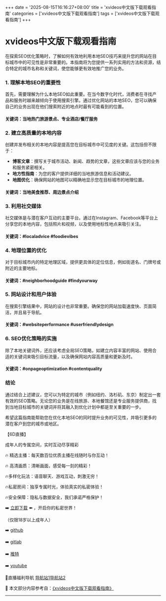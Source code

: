 +++
date = '2025-08-15T16:16:27+08:00'
title = 'xvideos中文版下载观看指南'
categories = ['xvideos中文版下载观看指南']
tags = ['xvideos中文版下载观看指南']
+++

# xvideos中文版下载观看指南

在探索SEO优化策略时，了解如何有效地利用本地SEO技巧来提升您的网站在目标城市中的可见性是非常重要的。本指南将为您提供一系列实用的方法和资源，结合特定的城市名称和关键词，使您能够更有效地推广您的业务。

### 1. 理解本地SEO的重要性
首先，需要理解为什么本地SEO如此重要。在当今数字化时代，消费者在寻找产品和服务时越来越倾向于使用搜索引擎。通过优化网站的本地SEO，您可以确保自己的业务出现在他们搜索附近的地点时最有可能看到的位置。

#### 关键词：当地热门旅游景点、专业酒店/餐厅服务

### 2. 建立高质量的本地内容
创建并发布相关的本地内容是提高您在目标城市中可见度的关键。这包括但不限于：
- **博客文章**：撰写关于城市活动、新闻、趋势的文章，这些文章应该与您的业务和服务紧密相关。
- **地方性指南**：为您的客户提供详细的当地旅游信息和活动建议。
- **地图优化**：确保网站的地图可以精确地显示您在目标城市的地理位置。

#### 关键词：当地美食推荐、周边景点介绍

### 3. 利用社交媒体
社交媒体是与潜在客户互动的主要平台。通过在Instagram、Facebook等平台上分享您的本地内容，包括照片和视频，以及使用地标性地点来吸引关注。

#### 关键词：#localadvice #foodievibes

### 4. 地理位置的优化
对于目标城市内的特定地理区域，提供更具体的定位信息，例如街道名、门牌号或附近的主要地标。

#### 关键词：#neighborhoodguide #findyourway

### 5. 网站设计和用户体验
在搜索引擎结果中，网站的设计也非常重要。确保您的网站加载速度快、页面简洁，并且易于导航。

#### 关键词：#websiteperformance #userfriendlydesign

### 6. SEO优化策略的实施
除了本地关键词外，还应该考虑全局SEO策略，如建立内容丰富的网站、使用合适的关键词来吸引目标流量，以及确保网站内容高质量和更新及时。

#### 关键词：#onpageoptimization #contentquality

### 结论
通过结合上述建议，您可以为特定的城市（例如纽约、洛杉矶、东京）制定出一套有效的SEO策略。无论您的业务是在线旅游、本地餐馆还是专业服务提供商，找到当地目标城市的关键词并将其融入到优化计划中都是至关重要的一步。

希望这篇指南能帮助您在优化本地SEO的同时提升业务的可见性，并吸引更多的潜在客户到您的城市或地区。

【6D直播】

 成年人的专属空间，实时互动尽享精彩

🔥 精选主播：每天数百位优质主播在线随时与你互动！

🔥 高清画质：清晰画面，感受每一刻的精彩！

🔥多样化玩法：语音聊天、游戏互动，刺激无穷！

🔥私密房间：独享专属时光，体验真实的私密体验！

🔥安全保障：隐私与数据安全，我们承诺严格保护！

➡️ [立即下载](https://down123.s3.ap-east-1.amazonaws.com/down/down.html?channelCode=blog) ⬅️ ，开启你的私密世界！

 （仅限18岁以上成年人）

➡️ [github](https://aldult-live.github.io/)

➡️ [gitlab](https://seo-09598d.gitlab.io/)

➡️ [推特](https://x.com/wegame33)

➡️ [youtube](https://www.youtube.com/@6Dlive)

🔞直播福利导航   [导航站1](https://webstack-86085a.gitlab.io/)[导航站2](https://onlygit123-2.github.io/)

📘 本文部分内容参考自：[《xvideos中文版下载观看指南》](https://webstack-hugo-6.pages.dev/)

---
